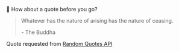 📣 How about a quote before you go?

> Whatever has the nature of arising has the nature of ceasing.
>
> <p>- The Buddha</p>

Quote requested from [Random Quotes API](https://github.com/lukePeavey/quotable)

